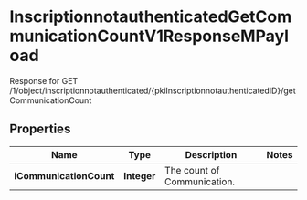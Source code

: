 

# InscriptionnotauthenticatedGetCommunicationCountV1ResponseMPayload

Response for GET /1/object/inscriptionnotauthenticated/{pkiInscriptionnotauthenticatedID}/getCommunicationCount

## Properties

| Name | Type | Description | Notes |
|------------ | ------------- | ------------- | -------------|
|**iCommunicationCount** | **Integer** | The count of Communication. |  |



